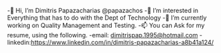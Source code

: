  -👋 Hi, I’m Dimitris Papazacharias @papazachos
 -👀 I’m interested in Everything that has to do with the Dept of Technology
 -🌱 I’m currently working on Quality Management and Testing.
 -📫 You can Ask for my resume, using the following.
 -email: dimitrispap.1995@hotmail.com 
 -linkedin:https://www.linkedin.com/in/dimitris-papazacharias-a8b41a124/
